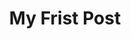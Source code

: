 ---
title: My Frist Post
last_modified_at: 2016-03-09T16:20:02-05:00
categories:
  - Personal
tags:
  - Personal
---